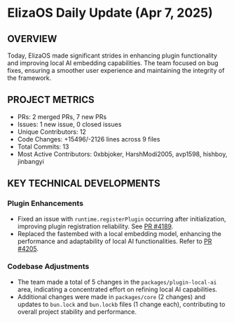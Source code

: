 # ElizaOS Daily Update (Apr 7, 2025)

## OVERVIEW

Today, ElizaOS made significant strides in enhancing plugin functionality and improving local AI embedding capabilities. The team focused on bug fixes, ensuring a smoother user experience and maintaining the integrity of the framework.

## PROJECT METRICS

- PRs: 2 merged PRs, 7 new PRs
- Issues: 1 new issue, 0 closed issues
- Unique Contributors: 12
- Code Changes: +15496/-2126 lines across 9 files
- Total Commits: 13
- Most Active Contributors: 0xbbjoker, HarshModi2005, avp1598, hishboy, jinbangyi

## KEY TECHNICAL DEVELOPMENTS

### Plugin Enhancements

- Fixed an issue with `runtime.registerPlugin` occurring after initialization, improving plugin registration reliability. See [PR #4189](https://github.com/elizaos/eliza/pull/4189).
- Replaced the fastembed with a local embedding model, enhancing the performance and adaptability of local AI functionalities. Refer to [PR #4205](https://github.com/elizaos/eliza/pull/4205).

### Codebase Adjustments

- The team made a total of 5 changes in the `packages/plugin-local-ai` area, indicating a concentrated effort on refining local AI capabilities.
- Additional changes were made in `packages/core` (2 changes) and updates to `bun.lock` and `bun.lockb` files (1 change each), contributing to overall project stability and performance.
